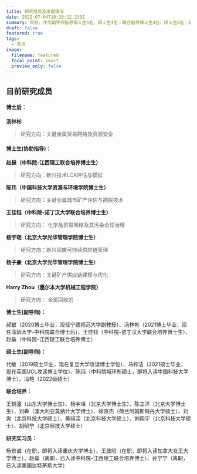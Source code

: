 ```yaml
---
title: 研究成员及发展情况
date: 2022-07-04T10:29:12.239Z
summary: 目前，作为副导师指导博士生4名、硕士生4名；联合指导博士生4名、硕士生6名；研究实习生4名。学生毕业之后就读国内外名校博士或在高校入职。
draft: false
featured: true
tags:
  - 亮点
image:
  filename: featured
  focal_point: Smart
  preview_only: false
---
```

## **目前研究成员**

#### **博士后：**

**汤林彬**

> 研究方向：关键金属贸易网络及资源安全

#### **博士生(协助指导)：**

**赵燊（中科院-江西理工联合培养博士生）**

> 研究方向：新兴技术LCA评估与模拟

**陈玮（中国科技大学资源与环境学院博士生）**

> 研究方向：关键金属城市矿产评估与勘探技术

**王佳钰（中科院-诺丁汉大学联合培养博士生）**

> 研究方向： 化学品贸易网络及其污染全球治理

**杨宇瑶（北京大学光华管理学院博士生）**

> 研究方向：新兴固废可持续供应链管理

**杨子豪（北京大学光华管理学院博士生）**

> 研究方向：关键矿产供应链建模与优化

**Harry Zhou（墨尔本大学机械工程学院）**

> 研究方向： 金属回收的 









**博士生(副导师)：**

郝敏（2020博士毕业，现任宁德师范大学副教授）、汤林彬（2021博士毕业，现任深圳大学-中科院联合博士后）、王佳钰（中科院-诺丁汉大学联合培养博士生）、赵燊（中科院-江西理工联合培养博士）

**硕士生(副导师)：**

代敏（2019硕士毕业，现在复旦大学攻读博士学位）、马梓洁（2021硕士毕业，现在英国UCL攻读博士学位）、陈玮（中科院城环所硕士，即将入读中国科技大学博士）、冯艳（2022级硕士）

**联合培养：**

王鹤潼（山东大学博士生）、杨宇瑶（北京大学博士生）、陈立洋（北京大学博士生）、刘犇（澳大利亚莫纳什大学博士）、徐京杰（荷兰阿姆斯特丹大学硕士）、刘爽（北京科技大学硕士）、黄祺深（北京科技大学硕士）、刘翔宇（北京科技大学硕士）、胡昭宁（北京科技大学硕士）

**研究实习员：**

杨景诚（在职，即将入读重庆大学博士）、王晨阳（在职，即将入读加拿大女王大学博士）、赵燊（离职，已入读中科院-江西理工联合培养博士）、孙宁宁（离职，已入读美国达特茅斯大学）